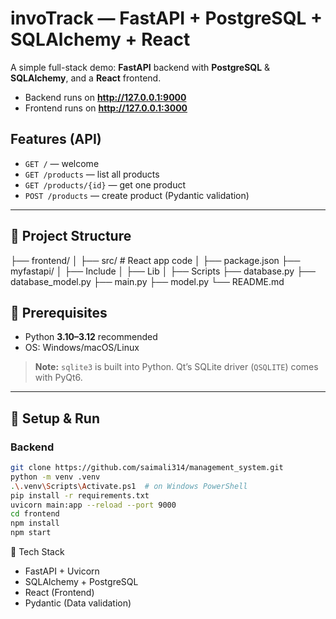# invoTrack — FastAPI + PostgreSQL + SQLAlchemy + React

A simple full-stack demo: **FastAPI** backend with **PostgreSQL** & **SQLAlchemy**, and a **React** frontend.
- Backend runs on **http://127.0.0.1:9000**
- Frontend runs on **http://127.0.0.1:3000**

## Features (API)
- `GET /` — welcome
- `GET /products` — list all products
- `GET /products/{id}` — get one product
- `POST /products` — create product (Pydantic validation)

---

## 🧱 Project Structure
├── frontend/
│ ├── src/ # React app code
│ ├── package.json
├── myfastapi/
│ ├── Include
│ ├── Lib
│ ├── Scripts
├── database.py
├── database_model.py
├── main.py
├── model.py
└── README.md

## 🧰 Prerequisites
- Python **3.10–3.12** recommended
- OS: Windows/macOS/Linux

> **Note:** `sqlite3` is built into Python. Qt’s SQLite driver (`QSQLITE`) comes with PyQt6.

---


## 🚀 Setup & Run

### Backend
```bash
git clone https://github.com/saimali314/management_system.git
python -m venv .venv
.\.venv\Scripts\Activate.ps1  # on Windows PowerShell
pip install -r requirements.txt
uvicorn main:app --reload --port 9000
cd frontend
npm install
npm start
```

🧰 Tech Stack
- FastAPI + Uvicorn
- SQLAlchemy + PostgreSQL 
- React (Frontend)
- Pydantic (Data validation)
